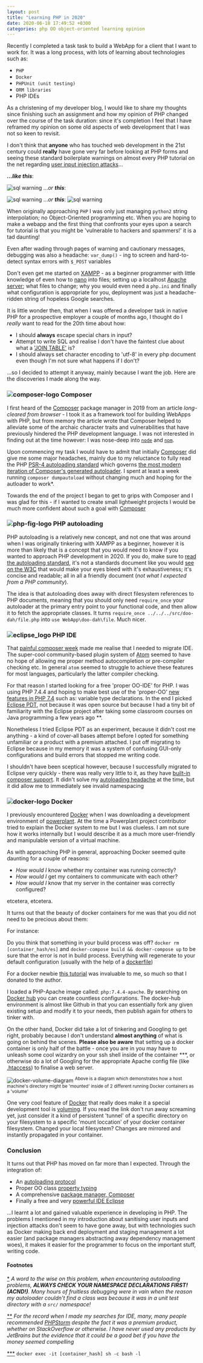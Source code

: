 ```yaml
---
layout: post
title: "Learning PHP in 2020"
date: 2020-06-18 17:49:52 +0300
categories: php OO object-oriented learning opinion
---
```


<!-- ## Post contents
* intro: old PHP, MYSQL and verbose un-templated web pages
* Composer
* PHP 7.4.4 OO style and variable/parameter typing
* Eclipse PDT
* Docker containers
* Doctrine ORM **TODO**
* Conclusion -->

Recently I completed a task task to build a WebApp for a client that I want to work for. It was a long process, with lots of learning about technologies such as:

 * `PHP`
 * `Docker`
 * `PHPUnit (unit testing)`
 * `ORM libraries`
 * PHP IDEs

As a christening of my developer blog, I would like to share my thoughts since finishing such an assignment and how my opinion of PHP changed over the course of the task duration: since it's completion I feel that I have reframed my opinion on some old aspects of web development that I was not so keen to revisit.

I don't think that **anyone** who has touched web development in the 21st century could **really** have gone very far before looking at PHP forms and seeing these standard boilerplate warnings on almost every PHP tutorial on the net regarding [user input injection attacks](https://youtu.be/_jKylhJtPmI)...

***...like this***:


![sql warning](/assets/images/SQL_warning_1.png)
...*or **this***:

![sql warning](/assets/images/SQL_warning_2.png)
...*or **this***:
![sql warning](/assets/images/SQL_warning_3.png)

When originally approaching `PHP` I was only just managing `python2` string interpolation; no Object-Oriented programming etc. When you are hoping to make a webapp and the first thing that confronts your eyes upon a search for tutorial is that you might be 'vulnerable to hackers and spammers!' it is a tad daunting!

Even after wading through pages of warning and cautionary messages, debugging was also a headache: `var_dump()` - ing to screen and hard-to-detect syntax errors with `$_POST` variables

Don't even get me started on [XAMPP](https://www.apachefriends.org/index.html) - as a beginner programmer with little knowledge of even how to [nano](https://www.nano-editor.org/) into files; setting up a localhost [Apache server](https://httpd.apache.org/); what files to change; why you would even need a `php.ini` and finally what configuration is appropriate for you, deployment was just a headache-ridden string of hopeless Google searches.

It is little wonder then, that when I was offered a developer task in native PHP for a prospective employer a couple of months ago, I thought do I *really* want to read for the 20th time about how:
 * I should **always** escape special chars in input?
 * Attempt to write SQL and realise I don't have the faintest clue about what a ['JOIN TABLE'](https://www.w3schools.com/sql/sql_join.asp) is?
 * I should always set character encoding to 'utf-8' in every php document even though I'm not sure what happens if I don't?

...so I decided to attempt it anyway, mainly because I want the job. Here are the discoveries I made along the way.  


### <img src="/assets/images/logo_composer.png" class="v-mid w5" alt="composer-logo"/> Composer

I first heard of the [Composer](https://getcomposer.org/) package manager in 2019 from an article *long-cleared from browser* - I took it as a framework tool for building WebApps with PHP, but from memory the article wrote that Composer helped to alleviate some of the archaic character traits and vulnerabilities that have previously hindered the PHP development language. I was not interested in finding out at the time however: I was nose-deep into [`node`](https://nodejs.org/en/) and [`npm`](https://www.npmjs.com/).

Upon commencing my task I would have to admit that initially [Composer](https://getcomposer.org/) did give me some major headaches, mainly due to my reluctance to fully read the PHP [PSR-4 autoloading standard](https://www.php-fig.org/psr/psr-4/) which governs [the most modern iteration of Composer's generated autoloader](https://getcomposer.org/doc/04-schema.md#psr-4). <a name="footnote_1"></a>I spent at least a week running `composer dumpautoload` without changing much and hoping for the autloader to work\*.

Towards the end of the project I began to get to grips with Composer and I was glad for this - if I wanted to create small lightweight projects I would be much more confident about such a goal with [Composer](https://getcomposer.org/)

### <img src="/assets/images/php_fig_logo.png" class="v-mid w5" alt="php-fig-logo"/> PHP autoloading

PHP autoloading is a relatively new concept, and not one that was around when I was originally tinkering with XAMPP as a beginner, however it is more than likely that is a concept that you would need to know if you wanted to approach PHP development in 2020. If you do, make sure to [read the autoloading standard](https://www.php-fig.org/psr/psr-4/), it's not a standards document like you would [see on the W3C](https://www.w3.org/WAI/standards-guidelines/aria/) that would make your eyes bleed with it's exhaustiveness; it's concise and readable; all in all a friendly document (*not what I expected from a PHP community*).

The idea is that autoloading does away with direct filesystem references to PHP documents, meaning that you should only need `require_once` your autoloader at the primary entry point to your functional code, and then allow it to fetch the appropriate classes. It turns `require_once ../../../src/doo-dah/file.php` into `use WebApp\doo-dah\file`. Much nicer.

### <img src="/assets/images/eclipse_pdt_logo.png" class="v-mid w5" alt="eclipse_logo"/> PHP IDE

That [painful composer week](#footnote_1) made me realise that I needed to migrate IDE. The super-cool community-based plugin system of [Atom](https://atom.io/) seemed to have no hope of allowing me proper method autocompletion or pre-compiler checking etc. In general `atom` seemed to struggle to achieve these features for most languages, particularly the latter compiler checking.

For that reason I started looking for a free 'proper OO-IDE' for PHP. I was using PHP 7.4.4 and hoping to make best use of the 'proper-OO' [new features in PHP 7.4](https://www.php.net/releases/7_4_0.php) such as: variable type declarations. In the end <a name="footnote_2"></a>I picked [Eclipse PDT](https://www.eclipse.org/pdt/), not because it was open source but because I had a tiny bit of familiarity with the Eclipse project after taking some classroom courses on Java programming a few years ago \*\*.

Nonetheless I tried Eclipse PDT as an experiment, because it didn't cost me anything - a kind of cover-all bases attempt before I opted for something unfamiliar or a product with a premium attached. I put off migrating to Eclipse because in my memory it was a system of confusing GUI-only configurations and build errors that stopped me writing code.

I shouldn't have been sceptical however, because I successfully migrated to Eclipse very quickly - there was really very little to it, as they have [built-in composer support](https://marketplace.eclipse.org/content/composer-php-support). It didn't solve my [autoloading headache](#footnote_1) at the time, but it did allow me to immediately see invalid namespacing

### <img src="/assets/images/docker_logo.jpeg" class="v-mid w5" alt="docker-logo"/> Docker

I previously encountered [Docker](https://www.docker.com/) when I was downloading a development environment of [powerplant](https://github.com/Ecohackerfarm/powerplant). At the time a Powerplant project contributor tried to explain the Docker system to me but I was clueless. I am not sure how it works internally but I would describe it as a much more user-friendly and manipulable version of a virtual machine.

As with approaching PHP in general, approaching Docker seemed quite daunting for a couple of reasons:

 * *How would I* know whether my container was running correctly?
 * *How would I* get my containers to communicate with each other?
 * *How would I* know that my server in the container was correctly configured?

etcetera, etcetera.

It turns out that the beauty of docker containers for me was that you did not need to be precious about them:

For instance:

Do you think that something in your build process was off? `docker rm [container_hash/es]` and `docker-compose build && docker-compose up` to be sure that the error is not in build process. Everything will regenerate to your default configuration (usually with the help of a [dockerfile](https://docs.docker.com/engine/reference/builder/))

For a docker newbie [this tutorial](http://blog.adnansiddiqi.me/getting-started-with-docker/) was invaluable to me, so much so that I donated to the author.

I loaded a PHP-Apache image called: `php:7.4.4-apache`. By searching on [Docker hub](https://hub.docker.com/) you can create countless configurations. The docker-hub environment is almost like Github in that you can essentially fork any given existing setup and modify it to your needs, then publish again for others to tinker with.

On the other hand, Docker did take a lot of tinkering and Googling to get right, probably because I don't understand **almost anything** of what is going on behind the scenes. **Please also be aware** that setting up a docker container is only half of the battle - once you are in you may have to unleash some cool wizardry on your ssh shell inside of the container \*\*\*, or otherwise do a lot of Googling for the appropriate Apache config file (like [.htaccess](http://httpd.apache.org/docs/current/howto/htaccess.html)) to finalise a web server.

![docker-volume-diagram](/assets/images/docker_volumes.jpeg)
<sup>Above is a diagram which demonstrates how a host machine's directory might be 'mounted' inside of 2 different running Docker containers as a 'volume'</sup>

One very cool feature of [Docker](https://www.docker.com/) that really does make it a special development tool is [voluming](https://docs.docker.com/storage/volumes/). If you read the link don't run away screaming yet, just consider it a kind of persistent 'tunnel' of a specific directory on your filesystem to a specific 'mount loccation' of your docker container filesystem. Changed your local filesystem? Changes are mirrored and instantly propagated in your container.

### Conclusion

It turns out that PHP has moved on far more than I expected. Through the integration of:
 * An [autoloading protocol](https://www.php-fig.org/psr/psr-4/)
 * Proper OO class [property typing](https://www.php.net/manual/en/migration74.new-features.php#migration74.new-features.core.typed-properties)
 * A comprehensive [package manager, Composer](https://getcomposer.org/)
 * Finally a free and very [powerful IDE Eclipse](https://www.eclipse.org/pdt/)

...I learnt a lot and gained valuable experience in developing in PHP. The problems I mentioned in my introduction about sanitising user inputs and injection attacks don't seem to have gone away, but with technologies such as Docker making back end deployment and staging management a lot easier (and package managers abstracting away dependency management woes), it makes it easier for the programmer to focus on the important stuff, writing code.

#### Footnotes

[\*](#footnote_1) *A word to the wise on this problem, when encountering autoloading problems, **ALWAYS CHECK YOUR NAMESPACE DECLARATIONS FIRST! (ACND!)**. Many hours of fruitless debugging were in vain when the reason my autoloader couldn't find a class was because it was in a unit test directory with a `src/` namespace!*

[\*\*](#footnote_2) *For the record when I made my searches for IDE, many, many people recommended [PHPStorm](https://www.jetbrains.com/phpstorm/) despite the fact it was a premium product, whether on StackOverflow or otherwise. I have never used any products by JetBrains but the evidence that it could be a good bet if you have the money seemed compelling*

[\*\*\*](#footnote_3) `docker exec -it [container_hash] sh -c bash -l`
